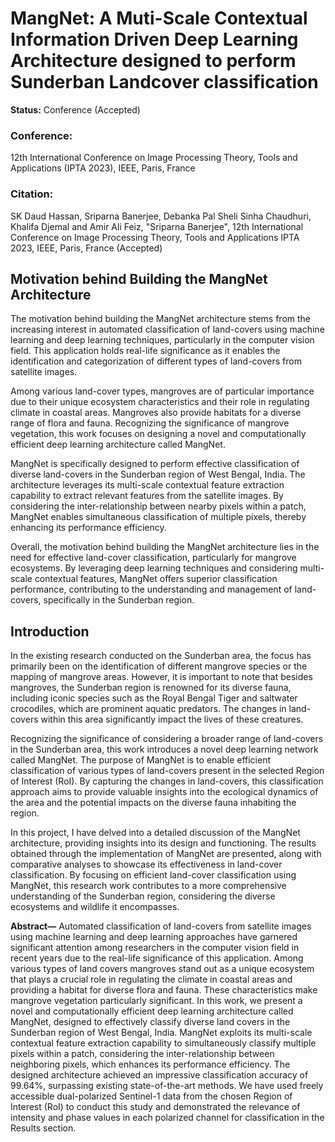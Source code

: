 # MangNet: A Muti-Scale Contextual Information Driven Deep Learning Architecture designed to perform Sunderban Landcover classification

**Status:** Conference (Accepted)

### **Conference:** 
12th International Conference on Image Processing Theory, Tools and Applications (IPTA 2023), IEEE, Paris, France

### **Citation:**
SK Daud Hassan, Sriparna Banerjee, Debanka Pal Sheli Sinha Chaudhuri, Khalifa Djemal and Amir Ali Feiz, "Sriparna Banerjee", 12th International Conference on Image Processing Theory, Tools and Applications IPTA 2023, IEEE, Paris, France (Accepted)

## Motivation behind Building the MangNet Architecture
The motivation behind building the MangNet architecture stems from the increasing interest in automated classification of land-covers using machine learning and deep learning techniques, particularly in the computer vision field. This application holds real-life significance as it enables the identification and categorization of different types of land-covers from satellite images.

Among various land-cover types, mangroves are of particular importance due to their unique ecosystem characteristics and their role in regulating climate in coastal areas. Mangroves also provide habitats for a diverse range of flora and fauna. Recognizing the significance of mangrove vegetation, this work focuses on designing a novel and computationally efficient deep learning architecture called MangNet.

MangNet is specifically designed to perform effective classification of diverse land-covers in the Sunderban region of West Bengal, India. The architecture leverages its multi-scale contextual feature extraction capability to extract relevant features from the satellite images. By considering the inter-relationship between nearby pixels within a patch, MangNet enables simultaneous classification of multiple pixels, thereby enhancing its performance efficiency.

Overall, the motivation behind building the MangNet architecture lies in the need for effective land-cover classification, particularly for mangrove ecosystems. By leveraging deep learning techniques and considering multi-scale contextual features, MangNet offers superior classification performance, contributing to the understanding and management of land-covers, specifically in the Sunderban region.

## Introduction
In the existing research conducted on the Sunderban area, the focus has primarily been on the identification of different mangrove species or the mapping of mangrove areas. However, it is important to note that besides mangroves, the Sunderban region is renowned for its diverse fauna, including iconic species such as the Royal Bengal Tiger and saltwater crocodiles, which are prominent aquatic predators. The changes in land-covers within this area significantly impact the lives of these creatures.

Recognizing the significance of considering a broader range of land-covers in the Sunderban area, this work introduces a novel deep learning network called MangNet. The purpose of MangNet is to enable efficient classification of various types of land-covers present in the selected Region of Interest (RoI). By capturing the changes in land-covers, this classification approach aims to provide valuable insights into the ecological dynamics of the area and the potential impacts on the diverse fauna inhabiting the region.

In this project, I have delved into a detailed discussion of the MangNet architecture, providing insights into its design and functioning. The results obtained through the implementation of MangNet are presented, along with comparative analyses to showcase its effectiveness in land-cover classification. By focusing on efficient land-cover classification using MangNet, this research work contributes to a more comprehensive understanding of the Sunderban region, considering the diverse ecosystems and wildlife it encompasses.


**Abstract—** Automated classification of land-covers from satellite images using machine learning and deep learning approaches have garnered significant attention among researchers in the computer vision field in recent years due to the real-life significance of this application. Among various types of land covers mangroves stand out as a unique ecosystem that plays a crucial role in regulating the climate in coastal areas and providing a habitat for diverse flora and fauna. These characteristics make mangrove vegetation particularly significant. In this work, we present a novel and computationally efficient deep learning architecture called MangNet, designed to effectively classify diverse land covers in the Sunderban region of West Bengal, India. MangNet exploits its multi-scale contextual feature extraction capability to simultaneously classify multiple pixels within a patch, considering the inter-relationship between neighboring pixels, which enhances its performance efficiency. The designed architecture achieved an impressive classification accuracy of 99.64%, surpassing existing state-of-the-art methods. We have used freely accessible dual-polarized Sentinel-1 data from the chosen Region of Interest (RoI) to conduct this study and demonstrated the relevance of intensity and phase values in each polarized channel for classification in the Results section.
